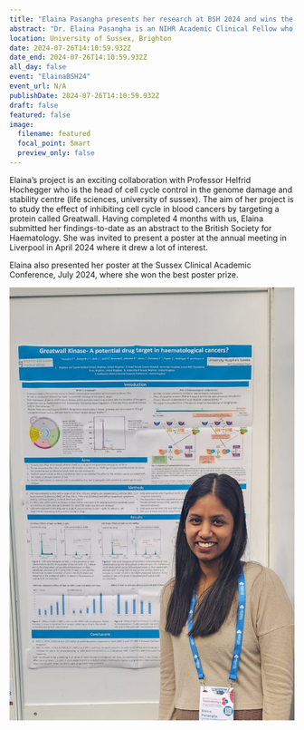 ```yaml
---
title: "Elaina Pasangha presents her research at BSH 2024 and wins the poster prize at the Sussex Clinical academic conference July 2024."
abstract: "Dr. Elaina Pasangha is an NIHR Academic Clinical Fellow who is working in our team for 4 months/year (2023-2025) whilst studying for an MRes."
location: University of Sussex, Brighton
date: 2024-07-26T14:10:59.932Z
date_end: 2024-07-26T14:10:59.932Z
all_day: false
event: "ElainaBSH24"
event_url: N/A
publishDate: 2024-07-26T14:10:59.932Z
draft: false
featured: false
image:
  filename: featured
  focal_point: Smart
  preview_only: false
---
```

Elaina’s project is an exciting collaboration with Professor Helfrid Hochegger who is the head of cell cycle control in the genome damage and stability centre (life sciences, university of sussex). The aim of her project is to study the effect of inhibiting cell cycle in blood cancers by targeting a protein called Greatwall. Having completed 4 months with us, Elaina submitted her findings-to-date as an abstract to the British Society for Haematology. She was invited to present a poster at the annual meeting in Liverpool in April 2024 where it drew a lot of interest. 

Elaina also presented her poster at the Sussex Clinical Academic Conference, July 2024, where she won the best poster prize. 

![](Unknown2.jpeg)
